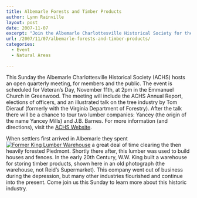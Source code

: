```yaml
---
title: Albemarle Forests and Timber Products
author: Lynn Rainville
layout: post
date: 2007-11-07
excerpt: "Join the Albemarle Charlottesville Historical Society for their Quarterly Meeting this Sunday (Nov 11th). Enjoy an illustrated talk given by a Forester on Albemarle's Timber Industry and listen to the annual report of the historical society...."
url: /2007/11/07/albemarle-forests-and-timber-products/
categories:
  - Event
  - Natural Areas

---
```

This Sunday the Albemarle Charlottesville Historical Society (ACHS) hosts an open quarterly meeting, for members and the public. The event is scheduled for Veteran&#8217;s Day, November 11th, at 2pm in the Emmanuel Church in Greenwood. The meeting will include the ACHS Annual Report, elections of officers, and an illustrated talk on the tree industry by Tom Dierauf (formerly with the Virginia Department of Forestry). After the talk there will be a chance to tour two lumber companies: Yancey (the origin of the name Yancey Mills) and J.B. Barnes. For more information (and directions), visit the <a href="http://www.albemarlehistory.org/" target="_blank">ACHS Website</a>.

When settlers first arrived in Albemarle they spent <a href="http://www.locohistory.org/blog/?attachment_id=168" rel="attachment wp-att-168" title="Former King Lumber Warehouse"><img src="http://www.locohistory.org/blog/wp-content/uploads/2007/11/kinglumberco.jpg" alt="Former King Lumber Warehouse" /></a> a great deal of time clearing the then heavily forested Piedmont. Shortly there after, this lumber was used to build houses and fences. In the early 20th Century, W.W. King built a warehouse for storing timber products, shown here in an old photograph (the warehouse, not Reid&#8217;s Supermarket). This company went out of business during the depression, but many other industries flourished and continue into the present. Come join us this Sunday to learn more about this historic industry.